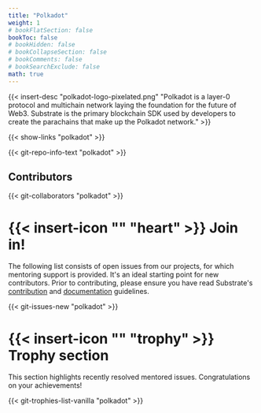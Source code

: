 ```yaml
---
title: "Polkadot"
weight: 1
# bookFlatSection: false
bookToc: false
# bookHidden: false
# bookCollapseSection: false
# bookComments: false
# bookSearchExclude: false
math: true
---
```

<!-- # Polkadot -->
{{< insert-desc "polkadot-logo-pixelated.png" "Polkadot is a layer-0 protocol and multichain network laying the foundation for the future of Web3. Substrate is the primary blockchain SDK used by developers to create the parachains that make up the Polkadot network." >}}

{{< show-links "polkadot" >}}


{{< git-repo-info-text "polkadot" >}}

## Contributors 
{{< git-collaborators "polkadot" >}}

# {{< insert-icon "" "heart" >}} Join in!
The following list consists of open issues from our projects, for which mentoring support is provided. It's an ideal starting point for new contributors. Prior to contributing, please ensure you have read Substrate's [ contribution](https://github.com/paritytech/substrate/blob/master/docs/CONTRIBUTING.adoc) and [documentation](https://github.com/paritytech/substrate/blob/master/docs/DOCUMENTATION_GUIDELINES.md) guidelines.

{{< git-issues-new "polkadot" >}}

# {{< insert-icon "" "trophy" >}} Trophy section
This section highlights recently resolved mentored issues. Congratulations on your achievements!

{{< git-trophies-list-vanilla "polkadot" >}}